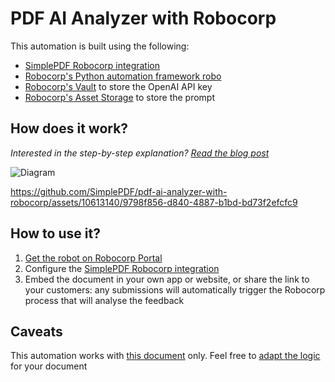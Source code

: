 # PDF AI Analyzer with Robocorp

This automation is built using the following:
- [SimplePDF Robocorp integration](https://simplepdf.eu/help/how-to/using-the-robocorp-integration-to-analyse-your-documents-with-ai)
- [Robocorp's Python automation framework robo](https://github.com/robocorp/robo)
- [Robocorp's Vault](https://robocorp.com/docs/development-guide/variables-and-secrets/vault) to store the OpenAI API key
- [Robocorp's Asset Storage](https://robocorp.com/docs/control-room/asset-storage) to store the prompt

## How does it work?
_Interested in the step-by-step explanation? [Read the blog post](https://simplepdf.eu/help/how-to/use-the-robocorp-integration-to-leverage-ai-in-your-intelligent-document-processing-workflow)_

![Diagram](https://cdn.simplepdf.eu/simple-pdf/assets/help/robocorp-simplepdf-integration-openai-automation-diagram.png)


https://github.com/SimplePDF/pdf-ai-analyzer-with-robocorp/assets/10613140/9798f856-d840-4887-b1bd-bd73f2efcfc9



## How to use it?

1. [Get the robot on Robocorp Portal](https://robocorp.com/portal/robot/simplepdf/pdf-ai-analyzer-with-robocorp)
2. Configure the [SimplePDF Robocorp integration](https://simplepdf.eu/help/how-to/use-the-robocorp-integration-to-leverage-ai-in-your-intelligent-document-processing-workflow#configuring-the-integration)
3. Embed the document in your own app or website, or share the link to your customers: any submissions will automatically trigger the Robocorp process that will analyse the feedback


## Caveats

This automation works with [this document](https://cdn.simplepdf.eu/simple-pdf/assets/restaurant_feedback.pdf) only. Feel free to [adapt the logic](https://github.com/SimplePDF/pdf-ai-analyzer-with-robocorp/blob/main/tasks.py#L21) for your document
